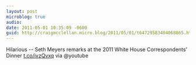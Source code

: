 ```yaml
---
layout: post
microblog: true
audio: 
date: 2011-05-01 10:35:09 -0600
guid: http://craigmcclellan.micro.blog/2011/05/01/t64729583404068865.html
---
```

Hilarious -- Seth Meyers remarks at the 2011 White House Correspondents' Dinner [t.co/ivzQvxq](http://t.co/ivzQvxq) via @youtube
